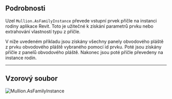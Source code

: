 ## Podrobnosti
Uzel `Mullion.AsFamilyInstance` převede vstupní prvek příčle na instanci rodiny aplikace Revit. Toto je užitečné k získání parametrů prvku nebo extrahování vlastností typu z příčle.

V níže uvedeném příkladu jsou získány všechny panely obvodového pláště z prvku obvodového pláště vybraného pomocí id prvku. Poté jsou získány příčle z panelů obvodového pláště. Nakonec jsou poté příčle převedeny na instance rodin.
___
## Vzorový soubor

![Mullion.AsFamilyInstance](./Revit.Elements.Mullion.AsFamilyInstance_img.jpg)
